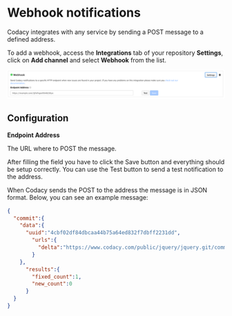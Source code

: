 # Webhook notifications

Codacy integrates with any service by sending a POST message to a defined address.

To add a webhook, access the **Integrations** tab of your repository **Settings**, click on **Add channel** and select **Webhook** from the list.

![Adding a webhook](images/webhook-integration.png)

## Configuration

**Endpoint Address**

The URL where to POST the message.

After filling the field you have to click the Save button and everything should be setup correctly. You can use the Test button to send a test notification to the address.

When Codacy sends the POST to the address the message is in JSON format. Below, you can see an example message:

```json
{
  "commit":{
    "data":{
      "uuid":"4cbf02df84dbcaa44b75a64ed832f7dbff2231dd",
        "urls":{
          "delta":"https://www.codacy.com/public/jquery/jquery.git/commit?bid=21776&cid=6037089"
        }
    },
      "results":{
        "fixed_count":1,
        "new_count":0
      }
  }
}
```
